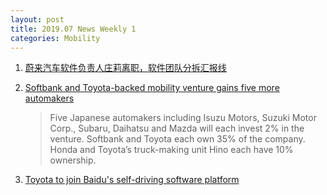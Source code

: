 ```yaml
---
layout: post
title: 2019.07 News Weekly 1
categories: Mobility
---
```


1. [蔚来汽车软件负责人庄莉离职，软件团队分拆汇报线](https://36kr.com/p/5220698)

2. [Softbank and Toyota-backed mobility venture gains five more automakers](https://techcrunch.com/2019/06/29/softbank-and-toyota-backed-mobility-venture-gains-five-more-automakers/)

    > Five Japanese automakers including Isuzu Motors, Suzuki Motor Corp., Subaru,  Daihatsu  and Mazda will each invest 2% in the venture. Softbank and Toyota each own 35% of the company. Honda and Toyota’s truck-making unit Hino each have 10% ownership.

3. [Toyota to join Baidu's self-driving software platform](https://mainichi.jp/english/articles/20190629/p2g/00m/0bu/064000c)